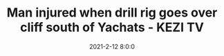 ---
"title": "Man injured when drill rig goes over cliff south of Yachats - KEZI TV"
"date": "2021-2-12 8:0:0"
"feed_name": "GOOGLENEWS"
"feed_website": "https://news.google.com/search?q=drilling%2Bincident&hl=en-US&gl=US&ceid=US:en"
"feed_rss": "https://news.google.com/rss/search?q=drilling%2Bincident&hl=en-US&gl=US&ceid=US:en"
"link": "https://www.kezi.com/content/news/Man-injured-when-drill-rig-goes-over-cliff-south-of-Yachats-573787511.html"
"file": "_posts/2021-1-1-cb1aaa90c0f422c8c228ec1b505c7c4c58a4f162.md"
"accident": "1"
"drilling": "0"
---